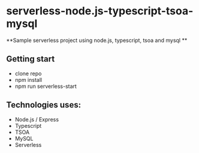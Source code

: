 # serverless-node.js-typescript-tsoa-mysql
**Sample serverless project using node.js, typescript, tsoa and mysql **


## Getting start    
 - clone repo  
 - npm install 
 - npm run serverless-start

## Technologies uses:
- Node.js / Express  
- Typescript  
- TSOA 
- MySQL
- Serverless
